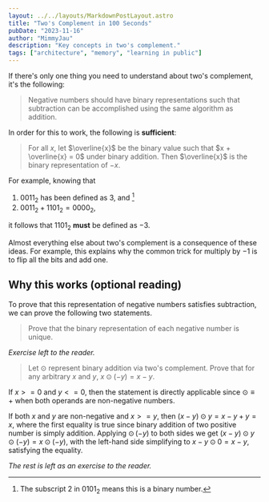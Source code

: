 ```yaml
---
layout: ../../layouts/MarkdownPostLayout.astro
title: "Two's Complement in 100 Seconds"
pubDate: "2023-11-16"
author: "MimmyJau"
description: "Key concepts in two's complement."
tags: ["architecture", "memory", "learning in public"]
---
```


If there's only one thing you need to understand about two's complement, it's the following:

>  Negative numbers should have binary representations such that subtraction can be accomplished using the same algorithm as addition.

In order for this to work, the following is **sufficient**:

> For all $x$, let $\overline{x}$ be the binary value such that $x + \overline{x} = 0$ under binary addition. Then $\overline{x}$ is the binary representation of $-x$.

For example, knowing that
1) $0011_2$ has been defined as $3$, and [^binary]
2) $0011_2 + 1101_2 = 0000_2$,

it follows that $1101_2$ **must** be defined as $-3$. 

Almost everything else about two's complement is a consequence of these ideas. For example, this explains why the common trick for multiply by $-1$ is to flip all the bits and add one.

## Why this works (optional reading)

To prove that this representation of negative numbers satisfies subtraction, we can prove the following two statements. 

> Prove that the binary representation of each negative number is unique.

*Exercise left to the reader.*

> Let $\odot$ represent binary addition via two's complement. Prove that for any arbitrary $x$ and $y$, $x \odot (-y) = x - y$.

If $x >= 0$ and $y <= 0$, then the statement is directly applicable since $\odot \equiv +$ when both operands are non-negative numbers. 

If both $x$ and $y$ are non-negative and $x >= y$, then $(x-y) \odot y = x - y + y = x$, where the first equality is true since binary addition of two positive number is simply addition. Applying $\odot \, (-y)$ to both sides we get $(x-y) \odot y \odot (-y) = x \odot (-y)$, with the left-hand side simplifying to $x - y \odot 0 = x - y$, satisfying the equality.

*The rest is left as an exercise to the reader.*

[^binary]: The subscript $2$ in $0101_2$ means this is a binary number.
